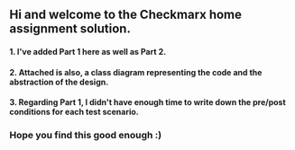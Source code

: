 ## Hi and welcome to the Checkmarx home assignment solution.

#### 1. I've added Part 1 here as well as Part 2.
#### 2. Attached is also, a class diagram representing the code and the abstraction of the design.
#### 3. Regarding Part 1, I didn't have enough time to write down the pre/post conditions for each test scenario.

### Hope you find this good enough :)

